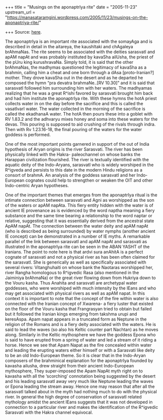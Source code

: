 +++
title = "Musings on the aponaptrIya rite"
date = "2005-11-23"
upstream_url = "https://manasataramgini.wordpress.com/2005/11/23/musings-on-the-aponaptriya-rite/"

+++
Source: [here](https://manasataramgini.wordpress.com/2005/11/23/musings-on-the-aponaptriya-rite/).

The aponaptrIya is an important rite associated with the somayAga and is
described in detail in the aitareya, the kaushItaki and chAgaleya
brAhmaNas. The rite seems to be associated with the deities sarasvatI
and apAM napAt and was probably instituted by kavaSha ailUsha, the
priest of the pUru king kurushravaNa. Simply told, it is said that the
other brAhmaNas, the madhymas questioned the legitimacy of kavaSha as a
brahmin, calling him a cheat and one born through a dAsa
\[proto-Iranian?\] mother. They drove kavaSha out in the desert and as
he departed he composed the hymn “pra devatra brahmaNe..\[RV 10.30\]”
and it is said that sarasvatI followed him surrounding him with her
waters. The madhyamas realizing that he was a great R^ishi favored by
sarasvati brought him back and had him institute the aponaptrIya rite.
With these hymns the hotA priest collects water in on the day before the
sacrifice and this is called the vasatIvarI water. The water collected
in the morning of the sacrifice is called the ekadhanaA water. The hotA
then pours these into a goblet with RV 1.83.2 and the adhvaryu mixes
honey and soma into these waters for the devas. This pouring is supposed
to aid crushing of the rivals through indra. Then with Rv 1.23.16-18,
the final pouring of the waters for the water goddess is performed.

One of the most important points garnered in support of the out of India
hypothesis of Aryan origins is the river Sarasvati. The river has been
physically linked with the Hakra- paleochannel on whose banks the
Harappan civilization flourished. The river is textually identified with
the aquatic deity of the Indo-Aryans, sarasvatI who is widely worshiped
in the R^igveda and persists to this date in the modern Hindu religions
as a consort of brahmA. An analysis of the goddess sarasvatI and her
Indo-European cognates could help to strengthen or weaken the OIT and
other Indo-centric Aryan hypotheses.

One of the important themes that emerges from the aponaptrIya ritual is
the intimate connection between sarasvati and Agni as worshipped as the
son of the waters or apAM napAta. This fiery entity hidden with the
water is of ancient IE provenance as is evidenced by the word naptha
meaning a fiery substance and the same time bearing a relationship to
the word naptar or relative, suggesting that it was essentially derived
from the ancestral state ApAM napAt. The connection between the water
deity and apAM napAt (who is described as being surrounded) by water
nymphs (another ancient IE concept) can be demonstrated in a number of
IE myths. A remarkable parallel of the link between sarasvatI and apAM
napAt and sarasvati as illustrated in the aponaptrIya rite can be seen
in the ABAN YASHT of the Iranians. The point to note here is that ardvi
sura anAhitA is a perfect cognate of sarasvati and not a physical river
as has been often claimed for the sarasvatI. She is generically as well
as specifically associated with several rivers: Vitanghuhaiti on whose
bank the Naotaras worshipped her, river Rangha homologous to R^igvedic
Rasa (also mentioned in the Jaiminiya brAhmaNa) or the great river
flowing down from Hukriya down to the Vouru kasha. Thus Anahita and
sarasvatI are archetypal water goddesses, who were worshiped with much
intensity by the IEans and who may get associated with physical rivers
as well as apAM napat. In this context it is important to note that the
concept of the fire within water is also connected with the Iranian
concept of Xwarena- a fiery luster that existed on the floor of the
Vouru kasha that Frangrasyan tried to obtain but failed but it followed
the Iranian kings emerging from takshma urupi and keresAspa. Apam napat
appears in a truncated form as Neptune in the religion of the Romans and
is a fiery deity associated with the waters. He is said to lead the
waves (so also his Keltic counter part Nachtan) as he moves along.
Similarly in the Keltic mythosphere we have the goddess Epona who is
said to have erupted from a spring of water and led a stream of it
riding a horse. Hence we see that Apam Napat as the fire concealed
within water and leading the erupting waters either himself or with a
Sarasvati like deity to be an old Indo-European theme. So it is clear
that in the Indo-Aryan composers of the brahminical explanation for the
aponaptrIya founded by kavasha ailusha, drew straight from their ancient
Indo-European mythosphere, They super-imposed the Apam NapAt myth right
on to kavasha with all the ‘scorching’ connotation being suggested by
the desert and his leading sarasvatI away very much like Neptune leading
the waves or Epona leading the stream away. Hence one may reason that
after all the sarasvatI talked about in the myth had nothing much to do
with the physical river. In general the high degree of conservation of
sarasvatI related mythology amidst the ancient IEans suggests that it
was not developed in connection to a particular river and makes the
identification of the R^igvedic Sarasvati with the Hakra channel
equivocal.

